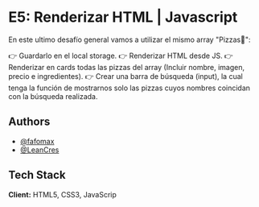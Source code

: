 
# E5: Renderizar HTML | Javascript

En este ultimo desafío general vamos a utilizar el mismo array "Pizzas🍕":

👉 Guardarlo en el local storage.
👉 Renderizar HTML desde JS.
👉 Renderizar en cards todas las pizzas del array (Incluir nombre, imagen, precio e ingredientes).
👉 Crear una barra de búsqueda (input), la cual tenga la función de mostrarnos solo las pizzas cuyos nombres coincidan con la búsqueda realizada.
## Authors

- [@fafomax](https://www.github.com/fafomax)
- [@LeanCres](https://www.github.com/LeanCres)


## Tech Stack

**Client:** HTML5, CSS3, JavaScrip